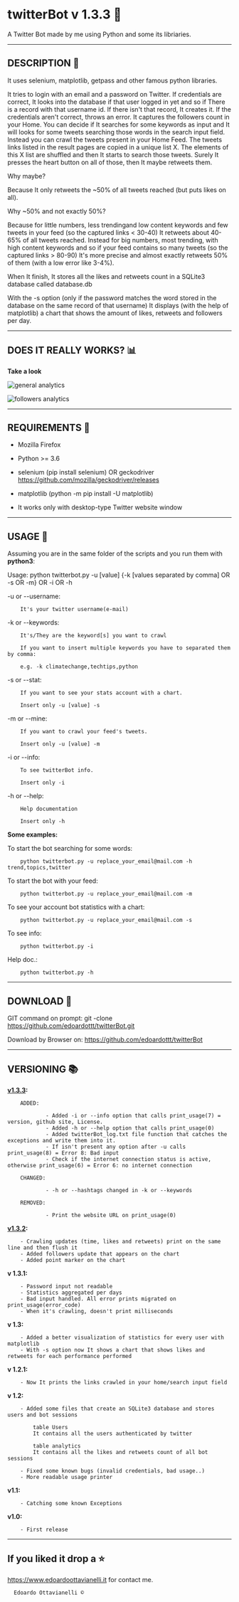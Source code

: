 # twitterBot v 1.3.3 🤖
A Twitter Bot made by me using Python and some its libriaries.

-------------------------------------------------
DESCRIPTION 🔦 
-------------------------------------------------

It uses selenium, matplotlib, getpass and other famous python libraries.

It tries to login with an email and a password on Twitter. If credentials are correct, It looks into the database if that user logged in yet and so if There is a record with that username id.
If there isn't that record, It creates it.
If the credentials aren't correct, throws an error.
It captures the followers count in your Home.
You can decide if It searches for some keywords as input and It will looks for
some tweets searching those words in the search input field.
Instead you can crawl the tweets present in your Home Feed.
The tweets links listed in the result pages are copied in a unique list X.
The elements of this X list are shuffled and then It starts to search those tweets.
Surely It presses the heart button on all of those, then It maybe retweets them.

Why maybe?

Because It only retweets the ~50% of all tweets reached (but puts likes on all).

Why ~50% and not exactly 50%?

Because for little numbers, less trendingand low content keywords and few tweets in your feed (so the captured links < 30-40) It retweets about 40-65% of all tweets reached.
Instead for big numbers, most trending, with high content keywords and so if your feed contains so many tweets (so the captured links > 80-90) It's more precise and almost exactly retweets 50% of them (with a low error like 3-4%).

When It finish, It stores all the likes and retweets count in a SQLite3 database called database.db

With the -s option (only if the password matches the word stored in the database on the same record of that username) It displays (with the help of matplotlib) a chart that shows the amount of likes, retweets and followers per day.

-------------------------------------------------
DOES IT REALLY WORKS? :bar_chart:
-------------------------------------------------
**Take a look**

![general analytics](https://github.com/edoardottt/twitterBot/blob/master/images/1.JPG)

![followers analytics](https://github.com/edoardottt/twitterBot/blob/master/images/2.JPG)

-----------------------------------------------------
REQUIREMENTS 📣
-----------------------------------------------------

- Mozilla Firefox

- Python >= 3.6

- selenium (pip install selenium) OR geckodriver https://github.com/mozilla/geckodriver/releases

- matplotlib (python -m pip install -U matplotlib)

- It works only with desktop-type Twitter website window

-------------------------------------------------
USAGE 🚀
-------------------------------------------------

Assuming you are in the same folder of the scripts and you run them with **python3**:

Usage: python twitterbot.py -u [value] {-k [values separated by comma] OR -s OR -m} OR -i OR -h

-u or --username: 

        It's your twitter username(e-mail)

-k or --keywords:

        It's/They are the keyword[s] you want to crawl

        If you want to insert multiple keywords you have to separated them by comma:

        e.g. -k climatechange,techtips,python

-s or --stat:

        If you want to see your stats account with a chart.

        Insert only -u [value] -s

-m or --mine:

        If you want to crawl your feed's tweets.

        Insert only -u [value] -m

-i or --info:

        To see twitterBot info.
        
        Insert only -i
        
-h or --help:

        Help documentation
        
        Insert only -h
        
**Some examples:**

To start the bot searching for some words:

        python twitterbot.py -u replace_your_email@mail.com -h trend,topics,twitter
 
To start the bot with your feed:

        python twitterbot.py -u replace_your_email@mail.com -m
 
To see your account bot statistics with a chart:

        python twitterbot.py -u replace_your_email@mail.com -s

To see info:

        python twitterbot.py -i
        
Help doc.:

        python twitterbot.py -h
        
-------------------------------------------------
DOWNLOAD 📡
-------------------------------------------------

GIT command on prompt: git -clone https://github.com/edoardottt/twitterBot.git

Download by Browser on: https://github.com/edoardottt/twitterBot


----------------------------------------------
VERSIONING :books:
--------------------------------------------

**[v1.3.3](https://github.com/edoardottt/twitterBot/releases/tag/v1.3.3):**

        ADDED:

                - Added -i or --info option that calls print_usage(7) = version, github site, License.
                - Added -h or --help option that calls print_usage(0)
                - Added twitterBot_log.txt file function that catches the exceptions and write them into it. 
                - If isn't present any option after -u calls print_usage(8) = Error 8: Bad input
                - Check if the internet connection status is active, otherwise print_usage(6) = Error 6: no internet connection

        CHANGED:

                - -h or --hashtags changed in -k or --keywords

        REMOVED:

                - Print the website URL on print_usage(0)

**[v1.3.2](https://github.com/edoardottt/twitterBot/releases/tag/v1.3.2):**

        - Crawling updates (time, likes and retweets) print on the same line and then flush it
        - Added followers update that appears on the chart
        - Added point marker on the chart
        
**v 1.3.1:**

        - Password input not readable
        - Statistics aggregated per days
        - Bad input handled. All error prints migrated on print_usage(error_code)
        - When it's crawling, doesn't print milliseconds

**v 1.3:**

        - Added a better visualization of statistics for every user with matplotlib
        - With -s option now It shows a chart that shows likes and retweets for each performance performed

**v 1.2.1:**

        - Now It prints the links crawled in your home/search input field  

**v 1.2:**

        - Added some files that create an SQLite3 database and stores users and bot sessions
      
            table Users
            It contains all the users authenticated by twitter
            
            table analytics
            It contains all the likes and retweets count of all bot sessions
            
        - Fixed some known bugs (invalid credentials, bad usage..)
        - More readable usage printer

**v1.1:**

        - Catching some known Exceptions
      
**v1.0:**

        - First release

--------------------------
If you liked it drop a :star:
--------------------------

https://www.edoardoottavianelli.it for contact me.


      Edoardo Ottavianelli ©
